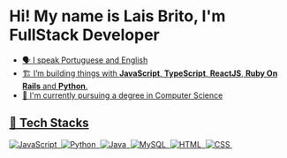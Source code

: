 <h1> Hi! My name is Lais Brito, I'm FullStack Developer </h1>

<div>
  <a href="https://github.com/laisbrito1">
  
</div>

  - 🗣️ I speak Portuguese and English 
  - 🏗️  I’m building things with **JavaScript**, **TypeScript**, **ReactJS**, **Ruby On Rails** and **Python**.
  - 👯 I'm currently pursuing a degree in Computer Science
</div>


<div>

  ## :wrench: Tech Stacks
  ![JavaScript](https://img.shields.io/badge/-JavaScript-F7DF1E?style=flat&logo=javascript&logoColor=black)&nbsp;
  ![Python](https://img.shields.io/badge/-Python-0D1117?style=flat&logo=python)&nbsp;
  ![Java](https://img.shields.io/badge/-Java-05122A?style=flat&logo=java&logoColor=white)&nbsp;
  ![MySQL](https://img.shields.io/badge/-MySQL-05122A?style=flat&logo=mysql&logoColor=4479A1)&nbsp;
  ![HTML](https://img.shields.io/badge/-HTML-05122A?style=flat&logo=HTML5)&nbsp;
  ![CSS](https://img.shields.io/badge/-CSS-05122A?style=flat&logo=CSS3&logoColor=1572B6)&nbsp;
  


</div>
